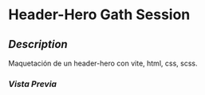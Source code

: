 <h1 style="text-aling: xenter;">Header-Hero Gath Session</h1>

## _Description_

Maquetación de un header-hero con vite, html, css, scss.

### _Vista Previa_
